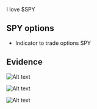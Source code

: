 I love $SPY

## SPY options
- Indicator to trade options SPY

## Evidence

![Alt text](https://github.com/dearvn/trading-futures-tradingview-script/raw/main/s1.png?raw=true "s1")


![Alt text](https://github.com/dearvn/trading-futures-tradingview-script/raw/main/s2.png?raw=true "s2")


![Alt text](https://github.com/dearvn/trading-futures-tradingview-script/raw/main/s3.png?raw=true "s3")

